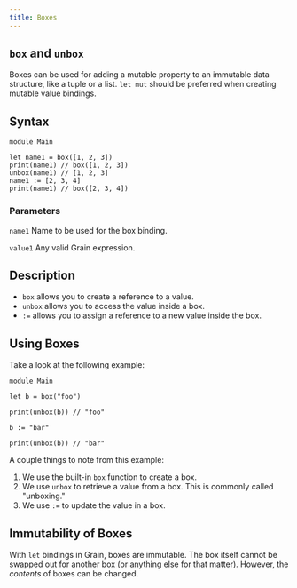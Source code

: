 ```yaml
---
title: Boxes
---
```


## `box` and `unbox`

Boxes can be used for adding a mutable property to an immutable data structure, like a tuple or a list. `let mut` should be preferred when creating mutable value bindings.

## Syntax

```grain
module Main

let name1 = box([1, 2, 3])
print(name1) // box([1, 2, 3])
unbox(name1) // [1, 2, 3]
name1 := [2, 3, 4]
print(name1) // box([2, 3, 4])

```

### Parameters

`name1`
Name to be used for the box binding.

`value1`
Any valid Grain expression.

## Description

* `box` allows you to create a reference to a value.
* `unbox` allows you to access the value inside a box.
* `:=` allows you to assign a reference to a new value inside the box.

## Using Boxes

Take a look at the following example:

```grain
module Main

let b = box("foo")

print(unbox(b)) // "foo"

b := "bar"

print(unbox(b)) // "bar"
```

A couple things to note from this example:

1. We use the built-in `box` function to create a box.
1. We use `unbox` to retrieve a value from a box. This is commonly called "unboxing."
1. We use `:=` to update the value in a box.

## Immutability of Boxes

With `let` bindings in Grain, boxes are immutable. The box itself cannot be swapped out for another box (or anything else for that matter). However, the _contents_ of boxes can be changed.
